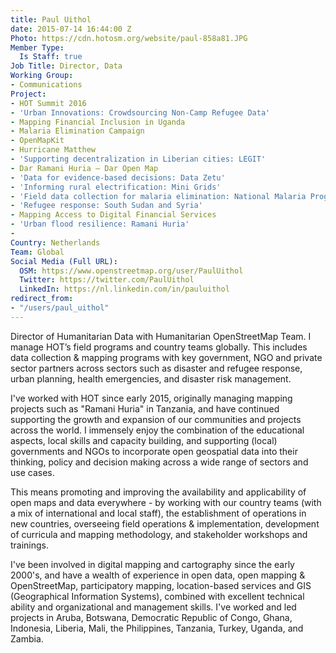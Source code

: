 ```yaml
---
title: Paul Uithol
date: 2015-07-14 16:44:00 Z
Photo: https://cdn.hotosm.org/website/paul-858a81.JPG
Member Type:
  Is Staff: true
Job Title: Director, Data
Working Group:
- Communications
Project:
- HOT Summit 2016
- 'Urban Innovations: Crowdsourcing Non-Camp Refugee Data'
- Mapping Financial Inclusion in Uganda
- Malaria Elimination Campaign
- OpenMapKit
- Hurricane Matthew
- 'Supporting decentralization in Liberian cities: LEGIT'
- Dar Ramani Huria — Dar Open Map
- 'Data for evidence-based decisions: Data Zetu'
- 'Informing rural electrification: Mini Grids'
- 'Field data collection for malaria elimination: National Malaria Programme'
- 'Refugee response: South Sudan and Syria'
- Mapping Access to Digital Financial Services
- 'Urban flood resilience: Ramani Huria'
- 
Country: Netherlands
Team: Global
Social Media (Full URL):
  OSM: https://www.openstreetmap.org/user/PaulUithol
  Twitter: https://twitter.com/PaulUithol
  LinkedIn: https://nl.linkedin.com/in/pauluithol
redirect_from:
- "/users/paul_uithol"
---
```


Director of Humanitarian Data with Humanitarian OpenStreetMap Team. I manage HOT’s field programs and country teams globally. This includes data collection & mapping programs with key government, NGO and private sector partners across sectors such as disaster and refugee response, urban planning, health emergencies, and disaster risk management.

I've worked with HOT since early 2015, originally managing mapping projects such as "Ramani Huria" in Tanzania, and have continued supporting the growth and expansion of our communities and projects across the world. I immensely enjoy the combination of the educational aspects, local skills and capacity building, and supporting (local) governments and NGOs to incorporate open geospatial data into their thinking, policy and decision making across a wide range of sectors and use cases.

This means promoting and improving the availability and applicability of open maps and data everywhere - by working with our country teams (with a mix of international and local staff), the establishment of operations in new countries, overseeing field operations & implementation, development of curricula and mapping methodology, and stakeholder workshops and trainings.
 
I've been involved in digital mapping and cartography since the early 2000's, and have a wealth of experience in open data, open mapping & OpenStreetMap, participatory mapping, location-based services and GIS (Geographical Information Systems), combined with excellent technical ability and organizational and management skills. I've worked and led projects in Aruba, Botswana, Democratic Republic of Congo, Ghana, Indonesia, Liberia, Mali, the Philippines, Tanzania, Turkey, Uganda, and Zambia.

